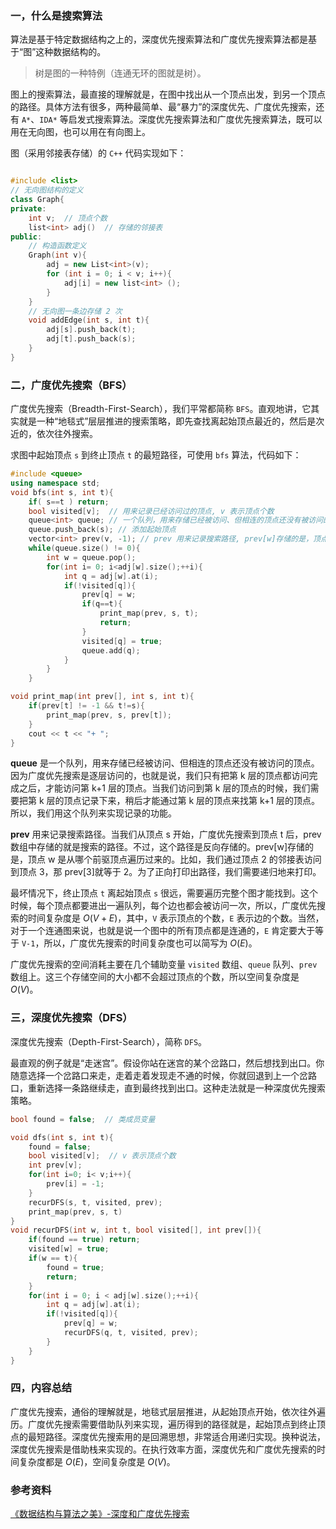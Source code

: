 ### 一，什么是搜索算法

算法是基于特定数据结构之上的，深度优先搜索算法和广度优先搜索算法都是基于“图”这种数据结构的。

> 树是图的一种特例（连通无环的图就是树）。

图上的搜索算法，最直接的理解就是，在图中找出从一个顶点出发，到另一个顶点的路径。具体方法有很多，两种最简单、最“暴力”的深度优先、广度优先搜索，还有 `A*`、`IDA*` 等启发式搜索算法。深度优先搜索算法和广度优先搜索算法，既可以用在无向图，也可以用在有向图上。

图（采用邻接表存储）的 `C++` 代码实现如下：

```cpp

#include <list>
// 无向图结构的定义
class Graph{
private:
    int v;  // 顶点个数
    list<int> adj()  // 存储的邻接表
public:
    // 构造函数定义
    Graph(int v){
        adj = new List<int>(v);
        for (int i = 0; i < v; i++){
            adj[i] = new list<int> ();
        }
    }
    // 无向图一条边存储 2 次
    void addEdge(int s, int t){
        adj[s].push_back(t);
        adj[t].push_back(s);
    }
}
```

### 二，广度优先搜索（BFS）

广度优先搜索（Breadth-First-Search），我们平常都简称 `BFS`。直观地讲，它其实就是一种“地毯式”层层推进的搜索策略，即先查找离起始顶点最近的，然后是次近的，依次往外搜索。

求图中起始顶点 `s` 到终止顶点 `t` 的最短路径，可使用 `bfs` 算法，代码如下：

```cpp
#include <queue>
using namespace std;
void bfs(int s, int t){
    if( s==t ) return;
    bool visited[v];  // 用来记录已经访问过的顶点, v 表示顶点个数
    queue<int> queue; // 一个队列，用来存储已经被访问、但相连的顶点还没有被访问的顶点。
    queue.push_back(s); // 添加起始顶点
    vector<int> prev(v, -1); // prev 用来记录搜索路径, prev[w]存储的是，顶点 w 是从哪个前驱顶点遍历过来的。
    while(queue.size() != 0){
        int w = queue.pop();
        for(int i= 0; i<adj[w].size();++i){
            int q = adj[w].at(i);
            if(!visited[q]){
                prev[q] = w;
                if(q==t){
                    print_map(prev, s, t);
                    return;
                }
                visited[q] = true;
                queue.add(q);
            }
        }
    }

void print_map(int prev[], int s, int t){
    if(prev[t] != -1 && t!=s){
        print_map(prev, s, prev[t]);
    }
    cout << t << "+ ";
}
```

**queue** 是一个队列，用来存储已经被访问、但相连的顶点还没有被访问的顶点。因为广度优先搜索是逐层访问的，也就是说，我们只有把第 k 层的顶点都访问完成之后，才能访问第 k+1 层的顶点。当我们访问到第 k 层的顶点的时候，我们需要把第 k 层的顶点记录下来，稍后才能通过第 k 层的顶点来找第 k+1 层的顶点。所以，我们用这个队列来实现记录的功能。

**prev** 用来记录搜索路径。当我们从顶点 s 开始，广度优先搜索到顶点 t 后，prev 数组中存储的就是搜索的路径。不过，这个路径是反向存储的。prev[w]存储的是，顶点 w 是从哪个前驱顶点遍历过来的。比如，我们通过顶点 2 的邻接表访问到顶点 3，那 prev[3]就等于 2。为了正向打印出路径，我们需要递归地来打印。

最坏情况下，终止顶点 `t` 离起始顶点 `s` 很远，需要遍历完整个图才能找到。这个时候，每个顶点都要进出一遍队列，每个边也都会被访问一次，所以，广度优先搜索的时间复杂度是 $O(V+E)$，其中，`V` 表示顶点的个数，`E` 表示边的个数。当然，对于一个连通图来说，也就是说一个图中的所有顶点都是连通的，`E` 肯定要大于等于 `V-1`，所以，广度优先搜索的时间复杂度也可以简写为 $O(E)$。

广度优先搜索的空间消耗主要在几个辅助变量 `visited` 数组、`queue` 队列、`prev` 数组上。这三个存储空间的大小都不会超过顶点的个数，所以空间复杂度是 $O(V)$。

### 三，深度优先搜索（DFS）

深度优先搜索（Depth-First-Search），简称 `DFS`。

最直观的例子就是“走迷宫”。假设你站在迷宫的某个岔路口，然后想找到出口。你随意选择一个岔路口来走，走着走着发现走不通的时候，你就回退到上一个岔路口，重新选择一条路继续走，直到最终找到出口。这种走法就是一种深度优先搜索策略。

```cpp
bool found = false;  // 类成员变量

void dfs(int s, int t){
    found = false;
    bool visited[v];  // v 表示顶点个数
    int prev[v];
    for(int i=0; i< v;i++){
        prev[i] = -1;
    }
    recurDFS(s, t, visited, prev);
    print_map(prev, s, t)
}
void recurDFS(int w, int t, bool visited[], int prev[]){
    if(found == true) return;
    visited[w] = true;
    if(w == t){
        found = true;
        return;
    }
    for(int i = 0; i < adj[w].size();++i){
        int q = adj[w].at(i);
        if(!visited[q]){
            prev[q] = w;
            recurDFS(q, t, visited, prev);
        }
    }
}
```

### 四，内容总结

广度优先搜索，通俗的理解就是，地毯式层层推进，从起始顶点开始，依次往外遍历。广度优先搜索需要借助队列来实现，遍历得到的路径就是，起始顶点到终止顶点的最短路径。深度优先搜索用的是回溯思想，非常适合用递归实现。换种说法，深度优先搜索是借助栈来实现的。在执行效率方面，深度优先和广度优先搜索的时间复杂度都是 $O(E)$，空间复杂度是 $O(V)$。

### 参考资料

[《数据结构与算法之美》-深度和广度优先搜索](https://time.geekbang.org/column/article/70891)